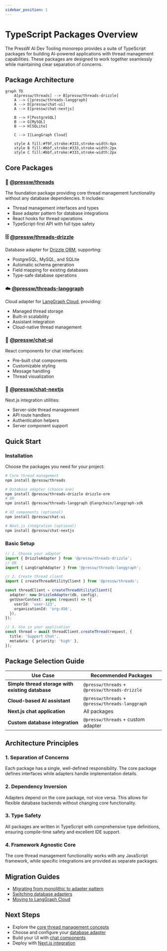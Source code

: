 ```yaml
---
sidebar_position: 1
---
```


# TypeScript Packages Overview

The PressW AI Dev Tooling monorepo provides a suite of TypeScript packages for building AI-powered applications with thread management capabilities. These packages are designed to work together seamlessly while maintaining clear separation of concerns.

## Package Architecture

```mermaid
graph TD
    A[pressw/threads] --> B[pressw/threads-drizzle]
    A --> C[pressw/threads-langgraph]
    A --> D[pressw/chat-ui]
    A --> E[pressw/chat-nextjs]

    B --> F[PostgreSQL]
    B --> G[MySQL]
    B --> H[SQLite]

    C --> I[LangGraph Cloud]

    style A fill:#f9f,stroke:#333,stroke-width:4px
    style B fill:#bbf,stroke:#333,stroke-width:2px
    style C fill:#bbf,stroke:#333,stroke-width:2px
```

## Core Packages

### 🎯 [@pressw/threads](./threads/index.md)

The foundation package providing core thread management functionality without any database dependencies. It includes:

- Thread management interfaces and types
- Base adapter pattern for database integrations
- React hooks for thread operations
- TypeScript-first API with full type safety

### 🗄️ [@pressw/threads-drizzle](./threads-drizzle/index.md)

Database adapter for [Drizzle ORM](https://orm.drizzle.team/), supporting:

- PostgreSQL, MySQL, and SQLite
- Automatic schema generation
- Field mapping for existing databases
- Type-safe database operations

### ☁️ [@pressw/threads-langgraph](./threads-langgraph/index.md)

Cloud adapter for [LangGraph Cloud](https://langchain-ai.github.io/langgraph/cloud/), providing:

- Managed thread storage
- Built-in scalability
- Assistant integration
- Cloud-native thread management

### 💬 [@pressw/chat-ui](./chat-ui/index.md)

React components for chat interfaces:

- Pre-built chat components
- Customizable styling
- Message handling
- Thread visualization

### 🚀 [@pressw/chat-nextjs](./chat-nextjs/index.md)

Next.js integration utilities:

- Server-side thread management
- API route handlers
- Authentication helpers
- Server component support

## Quick Start

### Installation

Choose the packages you need for your project:

```bash
# Core thread management
npm install @pressw/threads

# Database adapter (choose one)
npm install @pressw/threads-drizzle drizzle-orm
# OR
npm install @pressw/threads-langgraph @langchain/langgraph-sdk

# UI components (optional)
npm install @pressw/chat-ui

# Next.js integration (optional)
npm install @pressw/chat-nextjs
```

### Basic Setup

```typescript
// 1. Choose your adapter
import { DrizzleAdapter } from '@pressw/threads-drizzle';
// OR
import { LangGraphAdapter } from '@pressw/threads-langgraph';

// 2. Create thread client
import { createThreadUtilityClient } from '@pressw/threads';

const threadClient = createThreadUtilityClient({
  adapter: new DrizzleAdapter(db, config),
  getUserContext: async (request) => ({
    userId: 'user-123',
    organizationId: 'org-456',
  }),
});

// 3. Use in your application
const thread = await threadClient.createThread(request, {
  title: 'Support Chat',
  metadata: { priority: 'high' },
});
```

## Package Selection Guide

| Use Case                                         | Recommended Packages                            |
| ------------------------------------------------ | ----------------------------------------------- |
| **Simple thread storage with existing database** | `@pressw/threads` + `@pressw/threads-drizzle`   |
| **Cloud-based AI assistant**                     | `@pressw/threads` + `@pressw/threads-langgraph` |
| **Next.js chat application**                     | All packages                                    |
| **Custom database integration**                  | `@pressw/threads` + custom adapter              |

## Architecture Principles

### 1. **Separation of Concerns**

Each package has a single, well-defined responsibility. The core package defines interfaces while adapters handle implementation details.

### 2. **Dependency Inversion**

Adapters depend on the core package, not vice versa. This allows for flexible database backends without changing core functionality.

### 3. **Type Safety**

All packages are written in TypeScript with comprehensive type definitions, ensuring compile-time safety and excellent IDE support.

### 4. **Framework Agnostic Core**

The core thread management functionality works with any JavaScript framework, while specific integrations are provided as separate packages.

## Migration Guides

- [Migrating from monolithic to adapter pattern](./threads/guides/migration.md)
- [Switching database adapters](./threads-drizzle/guides/switching-adapters.md)
- [Moving to LangGraph Cloud](./threads-langgraph/guides/migration.md)

## Next Steps

- Explore the [core thread management concepts](./threads/index.md)
- Choose and configure your [database adapter](./threads-drizzle/index.md)
- Build your UI with [chat components](./chat-ui/index.md)
- Deploy with [Next.js integration](./chat-nextjs/index.md)

